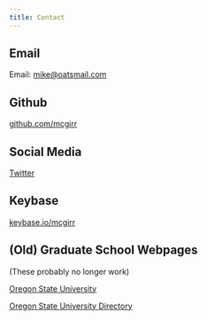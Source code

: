```yaml
---
title: Contact
---
```


<!-- I live in a small hut in the mountains of Kumano Kodō on Kii Hantō and would not -->
<!-- like to be contacted. -->

## Email

Email: [mike@oatsmail.com](mailto:mike@oatsmail.com)

## Github

[github.com/mcgirr](https://github.com/mcgirr)

## Social Media

[Twitter](https://twitter.com/McGirrMichael)

## Keybase

[keybase.io/mcgirr](https://keybase.io/mcgirr)


## (Old) Graduate School Webpages

(These probably no longer work)

[Oregon State University](http://web.engr.oregonstate.edu/~mcgirrm/)

[Oregon State University Directory](http://eecs.oregonstate.edu/people/McGirr-Michael)
